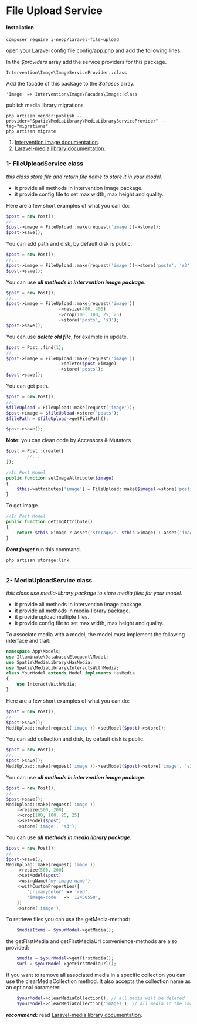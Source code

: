
# File Upload Service

#### Installation

```bach
composer require i-neop/laravel-file-upload
```

open your Laravel config file config/app.php and add the following lines.

In the _$providers_ array add the service providers for this package.

```
Intervention\Image\ImageServiceProvider::class
```

Add the facade of this package to the _$aliases_ array.

```
'Image' => Intervention\Image\Facades\Image::class
```

publish media library migrations

```
php artisan vendor:publish --provider="Spatie\MediaLibrary\MediaLibraryServiceProvider" --tag="migrations"
php artisan migrate
```

1. [Intervention Image documentation](https://image.intervention.io/v2).
2. [Laravel-media library documentation](https://spatie.be/docs/laravel-medialibrary).

### 1- FileUploadService class
*this class store file and return file name to store it in your model*.
* it provide all methods in intervention image package.
* it provide config file to set max width, max height and quality.

Here are a few short examples of what you can do:

```php
$post = new Post();
//...
$post->image = FileUpload::make(request('image'))->store();
$post->save();
```
You can add path and disk, by default disk is public.
```php
$post = new Post();
//...
$post->image = FileUpload::make(request('image'))->store('posts', 's3');
$post->save();
```
You can use ***all methods in intervention image package***.

```php
$post = new Post();
//...
$post->image = FileUpload::make(request('image'))
                    ->resize(400, 400)
                    ->crop(100, 100, 25, 25)
                    ->store('posts', 's3');
$post->save();
```

You can use ***delete old file***, for example in update.
```php
$post = Post::find(1);
//...
$post->image = FileUpload::make(request('image'))
                    ->delete($post->image)
                    ->store('posts');
$post->save();
```
You can get path.
```php
$post = new Post();
//...
$fileUpload = FileUpload::make(request('image')); 
$post->image = $fileUpload->store('posts');
$filePath = $fileUpload->getFilePath();

$post->save();
```
****Note:**** you can clean code by Accessors & Mutators
```php
$post = Post::create([
        //...
]);

//In Post Model
public function setImageAttribute($image)
{
    $this->attributes['image'] = FileUpload::make($image)->store('posts');
}
``` 
To get image.
```php
//In Post Model
public function getImgAttribute()
{
    return $this->image ? asset('storage/'. $this->image) : asset('images/post.jpg');
}
``` 
***Dont forget*** run this command.
```bach
php artisan storage:link
```
****

### 2- MediaUploadService class
*this class use media-library package to store media files for your model*.
* it provide all methods in intervention image package.
* it provide all methods in media-library package.
* it provide upload multiple files.
* it provide config file to set max width, max height and quality.

To associate media with a model, the model must implement the following interface and trait:

```php
namespace App\Models;
use Illuminate\Database\Eloquent\Model;
use Spatie\MediaLibrary\HasMedia;
use Spatie\MediaLibrary\InteractsWithMedia;
class YourModel extends Model implements HasMedia
{
    use InteractsWithMedia;
}
```

Here are a few short examples of what you can do:
```php
$post = new Post();
//...
$post->save();
MediUpload::make(request('image'))->setModel($post)->store();

```
You can add collection and disk, by default disk is public.
```php
$post = new Post();
//...
$post->save();
MediUpload::make(request('image'))->setModel($post)->store('image', 's3');

```
You can use ***all methods in intervention image package***.
```php
$post = new Post();
//...
$post->save();
MediUpload::make(request('image'))
    ->resize(500, 200)
    ->crop(100, 100, 25, 25)
    ->setModel($post)
    ->store('image', 's3');
```
You can use ***all methods in media library package***.
```php
$post = new Post();
//...
$post->save();
MediUpload::make(request('image')) 
    ->resize(500, 200)
    ->setModel($post)
    ->usingName('my-image-name')
    ->withCustomProperties([
        'primaryColor' => 'red',
        'image-code'  => '12458558',
    ])
    ->store('image');
```
To retrieve files you can use the getMedia-method:

```php
    $mediaItems = $yourModel->getMedia();
```

the getFirstMedia and getFirstMediaUrl convenience-methods are also provided:

```php
    $media = $yourModel->getFirstMedia();
    $url = $yourModel->getFirstMediaUrl();
```

If you want to remove all associated media in a specific collection you can use the clearMediaCollection method. It also accepts the collection name as an optional parameter:

```php
    $yourModel->clearMediaCollection(); // all media will be deleted
    $yourModel->clearMediaCollection('images'); // all media in the images collection will be deleted
```

***recommend:*** read [Laravel-media library documentation](https://spatie.be/docs/laravel-medialibrary).

